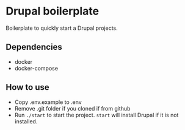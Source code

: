 # Drupal boilerplate

Boilerplate to quickly start a Drupal projects. 

## Dependencies

- docker
- docker-compose

## How to use

- Copy .env.example to .env
- Remove .git folder if you cloned if from github
- Run `./start` to start the project. `start` will install Drupal if it is not installed.